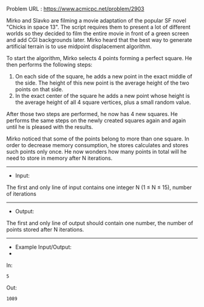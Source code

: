 Problem URL : https://www.acmicpc.net/problem/2903

Mirko and Slavko are filming a movie adaptation of the popular SF novel "Chicks in space 13". The script requires them to present a lot of different worlds so they decided to film the entire movie in front of a green screen and add CGI backgrounds later. Mirko heard that the best way to generate artificial terrain is to use midpoint displacement algorithm.

To start the algorithm, Mirko selects 4 points forming a perfect square. He then performs the following steps:

1. On each side of the square, he adds a new point in the exact middle of the side. The height of this new point is the average height of the two points on that side.
2. In the exact center of the square he adds a new point whose height is the average height of all 4 square vertices, plus a small random value.

After those two steps are performed, he now has 4 new squares. He performs the same steps on the newly created squares again and again until he is pleased with the results.

Mirko noticed that some of the points belong to more than one square. In order to decrease memory consumption, he stores calculates and stores such points only once. He now wonders how many points in total will he need to store in memory after N iterations.

---
* Input:
  
The first and only line of input contains one integer N (1 ≤ N ≤ 15), number of iterations

---
* Output:
  
The first and only line of output should contain one number, the number of points stored after N iterations.

---
* Example Input/Output:
* 
In:
```
5
```

Out:
```
1089
```

